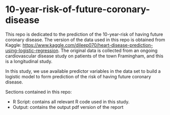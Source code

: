 # 10-year-risk-of-future-coronary-disease

This repo is dedicated to the prediction of the 10-year-risk of having future coronary disease. The version of the data used in this repo is obtained from Kaggle: https://www.kaggle.com/dileep070/heart-disease-prediction-using-logistic-regression. The original data is collected from an ongoing cardiovascular disease study on patients of the town Framingham, and this is a longitudinal study. 

In this study, we use available predictor variables in the data set to build a logistic model to form prediction of the risk of having future coronary disease.

Sections contained in this repo:
- R Script: contains all relevant R code used in this study.
- Output: contains the output pdf version of the report
